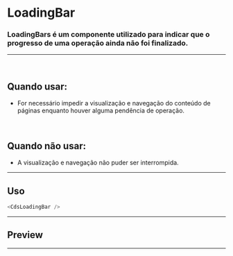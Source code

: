 # LoadingBar

### LoadingBars é um componente utilizado para indicar que o progresso de uma operação ainda não foi finalizado.
---
<br />

## Quando usar:
- For necessário impedir a visualização e navegação do conteúdo de páginas enquanto houver alguma pendência de operação.

<br />

## Quando não usar:
- A visualização e navegação não puder ser interrompida.

---

## Uso

```js
<CdsLoadingBar />
```

---

## Preview

<PreviewContainer
	:component="CdsLoadingBar"
/>

---

<script setup>
import CdsLoadingBar from '@/components/LoadingBar.vue';
</script>
